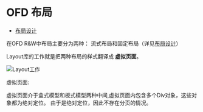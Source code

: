 # OFD 布局

- [布局设计](./doc/README.md)

在OFD R&W中布局主要分为两种： 流式布局和固定布局（详见[布局设计](./doc/README.md)）

Layout库的工作就是把两种布局的样式翻译成 **虚拟页面**。

![Layout工作](Layout工作.jpg)

虚拟页面: 

虚拟页面介于盒式模型和板式模型两种中间,虚拟页面内包含多个Div对象，这些对象都为绝对定位。
由于是绝对定位，因此不存在分页的情况。

